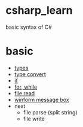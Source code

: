 # csharp_learn
basic syntax of C#

# basic

* [types](https://github.com/ybdesire/csharp_learn/blob/main/WinFormsApp1/WinFormsApp1/Form1.cs#L22)
* [type convert](https://github.com/ybdesire/csharp_learn/blob/main/WinFormsApp1/WinFormsApp1/Form1.cs#L34)
* [if](https://github.com/ybdesire/csharp_learn/blob/main/WinFormsApp1/WinFormsApp1/Form1.cs#L41)
* [for, while](https://github.com/ybdesire/csharp_learn/blob/main/WinFormsApp1/WinFormsApp1/Form1.cs#L56)
* [file read](https://github.com/ybdesire/csharp_learn/blob/main/WinFormsApp1/WinFormsApp1/Form1.cs#L70)
* [winform message box](https://github.com/ybdesire/csharp_learn/blob/main/WinFormsApp1/WinFormsApp1/Form1.cs#L80)
* next
   * file parse (split string)
   * file write
